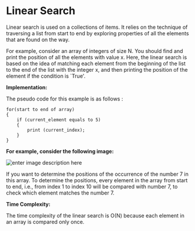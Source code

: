 # Linear Search

Linear search is used on a collections of items. It relies on the technique of traversing a list from start to end by exploring properties of all the elements that are found on the way.

For example, consider an array of integers of size N. You should find and print the position of all the elements with value x. Here, the linear search is based on the idea of matching each element from the beginning of the list to the end of the list with the integer x, and then printing the position of the element if the condition is \`True'.

**Implementation:**

The pseudo code for this example is as follows :

```text
for(start to end of array)
{
    if (current_element equals to 5)  
    {
        print (current_index);
    }
}
```

**For example, consider the following image:**

![enter image description here](https://he-s3.s3.amazonaws.com/media/uploads/f0fdd3b.png)

If you want to determine the positions of the occurrence of the number 7 in this array. To determine the positions, every element in the array from start to end, i.e., from index 1 to index 10 will be compared with number 7, to check which element matches the number 7.

**Time Complexity:**

The time complexity of the linear search is O\(N\) because each element in an array is compared only once.

